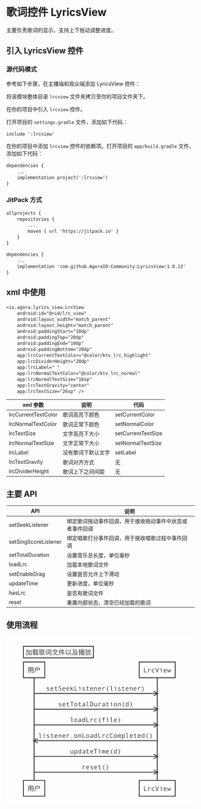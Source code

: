 # 歌词控件 LyricsView
主要负责歌词的显示，支持上下拖动调整进度。

## 引入 LyricsView 控件

### 源代码模式

参考如下步骤，在主播端和观众端添加 LyricsView 控件：

将该模块整体目录 `lrcview` 文件夹拷贝至你的项目文件夹下。

在你的项目中引入 `lrcview` 控件。

打开项目的 `settings.gradle` 文件，添加如下代码：
```
include ':lrcview'
```
在你的项目中添加 `lrcview` 控件的依赖项。打开项目的 `app/build.gradle` 文件，添加如下代码：
```
dependencies {
    ...
    implementation project(':lrcview')
}
```

### JitPack 方式

```
allprojects {
    repositories {
        ...
        maven { url 'https://jitpack.io' }
    }
}
```

```
dependencies {
    ...
    implementation 'com.github.AgoraIO-Community:LyricsView:1.0.13'
}
```

## xml 中使用
```
<io.agora.lyrics_view.LrcView
    android:id="@+id/lrc_view"
    android:layout_width="match_parent"
    android:layout_height="match_parent"
    android:paddingStart="10dp"
    android:paddingTop="20dp"
    android:paddingEnd="10dp"
    android:paddingBottom="20dp"
    app:lrcCurrentTextColor="@color/ktv_lrc_highlight"
    app:lrcDividerHeight="20dp"
    app:lrcLabel=" "
    app:lrcNormalTextColor="@color/ktv_lrc_normal"
    app:lrcNormalTextSize="16sp"
    app:lrcTextGravity="center"
    app:lrcTextSize="26sp" />
```

| xml 参数              |说明|代码|
|---------------------|----|----|
| lrcCurrentTextColor |歌词高亮下颜色|setCurrentColor|
| lrcNormalTextColor  |歌词正常下颜色|setNormalColor|
| lrcTextSize         |文字高亮下大小|setCurrentTextSize|
| lrcNormalTextSize   |文字正常下大小|setNormalTextSize|
| lrcLabel            |没有歌词下默认文字|setLabel|
| lrcTextGravity      |歌词对齐方式|无|
| lrcDividerHeight    |歌词上下之间间距|无|

## 主要 API
|API| 说明                           |
|----|------------------------------|
|setSeekListener| 绑定歌词拖动事件回调，用于接收拖动事件中状态或者事件回调 |
|setSingScoreListener| 绑定唱歌打分事件回调，用于接收唱歌过程中事件回调 |
|setTotalDuration| 设置音乐总长度，单位毫秒                 |
|loadLrc| 加载本地歌词文件                     |
|setEnableDrag| 设置是否允许上下滑动                   |
|updateTime| 更新进度，单位毫秒                    |
|hasLrc| 是否有歌词文件                      |
|reset| 重置内部状态，清空已经加载的歌词             |

## 使用流程
![流程](./uml.png)
